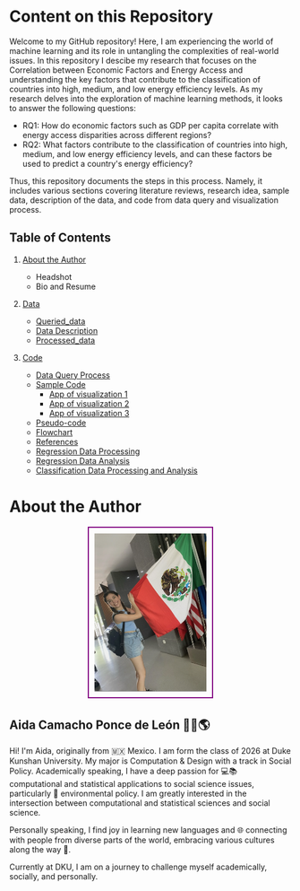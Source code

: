 # Content on this Repository

Welcome to my GitHub repository! Here, I am experiencing the world of machine learning and its role in untangling the complexities of real-world issues. In this repository I descibe my research that focuses on the Correlation between Economic Factors and Energy Access and understanding the key factors that contribute to the classification of countries into high, medium, and low energy efficiency levels. As my research delves into the exploration of machine learning methods, it looks to answer the following questions:
- RQ1: How do economic factors such as GDP per capita correlate with energy access disparities across different regions?
- RQ2: What factors contribute to the classification of countries into high, medium, and low energy efficiency levels, and can these factors be used to predict a country's energy efficiency?

Thus, this repository documents the steps in this process. Namely, it includes various sections covering literature reviews, research idea, sample data, description of the data, and code from data query and visualization process. 

## Table of Contents

1. [About the Author](./README.md#about-the-author)
      - Headshot
      - Bio and Resume
      
2. [Data](data/Readme.md)
   - [Queried_data](.data/Queried_data/owid-energy-data.csv)
   - [Data Description](./data/Readme.md)
   - [Processed_data](.data/Processed_data)

3. [Code](code/Readme.md)
   - [Data Query Process](./code/Readme.md#data-query)
   - [Sample Code](./code/Readme.md#data-visualization)
      - [App of visualization 1](./code/Readme.md#visualization-1)
      - [App of visualization 2](./code/Readme.md#visualization-2)
      - [App of visualization 3](./code/Readme.md#visualization-3)
   - [Pseudo-code](./code/Readme.md#data-query-process-pseudo-code)
   - [Flowchart](./code/Readme.md#data-query-flowchart)
   - [References](./code/Readme.md#references)
   - [Regression Data Processing](./code/Data_Processing_Regression.ipynb)
   - [Regression Data Analysis](./code/Data_Analysis_Regression.ipynb)
   - [Classification Data Processing and Analysis](./code/Analysis_Processing_Classification.ipynb)

# About the Author
<p align="center">
  <kbd>
    <img src="photo.png" alt="Aida's Photo" width="200" style="border: 2px solid purple !important; padding: 10px;"/>
  </kbd>
</p>

## Aida Camacho Ponce de León 👩‍💻🌎

Hi! I'm Aida, originally from 🇲🇽 Mexico. I am form the class of 2026 at Duke Kunshan University. My major is Computation & Design with a track in Social Policy. Academically speaking, I have a deep passion for 💻📚 computational and statistical applications to social science issues, particularly 🌱 environmental policy. I am greatly interested in the intersection between computational and statistical sciences and social science. 

Personally speaking, I find joy in learning new languages and 🌐 connecting with people from diverse parts of the world, embracing various cultures along the way 🌟.

Currently at DKU, I am on a journey to challenge myself academically, socially, and personally.
